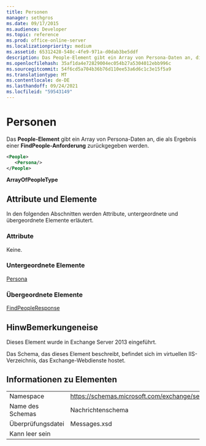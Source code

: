 ```yaml
---
title: Personen
manager: sethgros
ms.date: 09/17/2015
ms.audience: Developer
ms.topic: reference
ms.prod: office-online-server
ms.localizationpriority: medium
ms.assetid: 65312428-548c-4fe9-971a-d0dab3be5ddf
description: Das People-Element gibt ein Array von Persona-Daten an, die als Ergebnis einer FindPeople-Anforderung zurückgegeben werden.
ms.openlocfilehash: 35af1da4e72829004ec054b27a5304012ebb996c
ms.sourcegitcommit: 54f6cd5a704b36b76d110ee53a6d6c1c3e15f5a9
ms.translationtype: MT
ms.contentlocale: de-DE
ms.lasthandoff: 09/24/2021
ms.locfileid: "59543149"
---
```

# <a name="people"></a>Personen

Das **People-Element** gibt ein Array von Persona-Daten an, die als Ergebnis einer **FindPeople-Anforderung** zurückgegeben werden. 
  
```XML
<People>
   <Persona/>
</People>
```

**ArrayOfPeopleType**

## <a name="attributes-and-elements"></a>Attribute und Elemente

In den folgenden Abschnitten werden Attribute, untergeordnete und übergeordnete Elemente erläutert.
  
### <a name="attributes"></a>Attribute

Keine.
  
### <a name="child-elements"></a>Untergeordnete Elemente

[Persona](persona.md)
  
### <a name="parent-elements"></a>Übergeordnete Elemente

[FindPeopleResponse](findpeopleresponse.md)
  
## <a name="remarks"></a>HinwBemerkungeneise

Dieses Element wurde in Exchange Server 2013 eingeführt.
  
Das Schema, das dieses Element beschreibt, befindet sich im virtuellen IIS-Verzeichnis, das Exchange-Webdienste hostet.
  
## <a name="element-information"></a>Informationen zu Elementen

|||
|:-----|:-----|
|Namespace  <br/> |https://schemas.microsoft.com/exchange/services/2006/messages  <br/> |
|Name des Schemas  <br/> |Nachrichtenschema  <br/> |
|Überprüfungsdatei  <br/> |Messages.xsd  <br/> |
|Kann leer sein  <br/> ||
   

